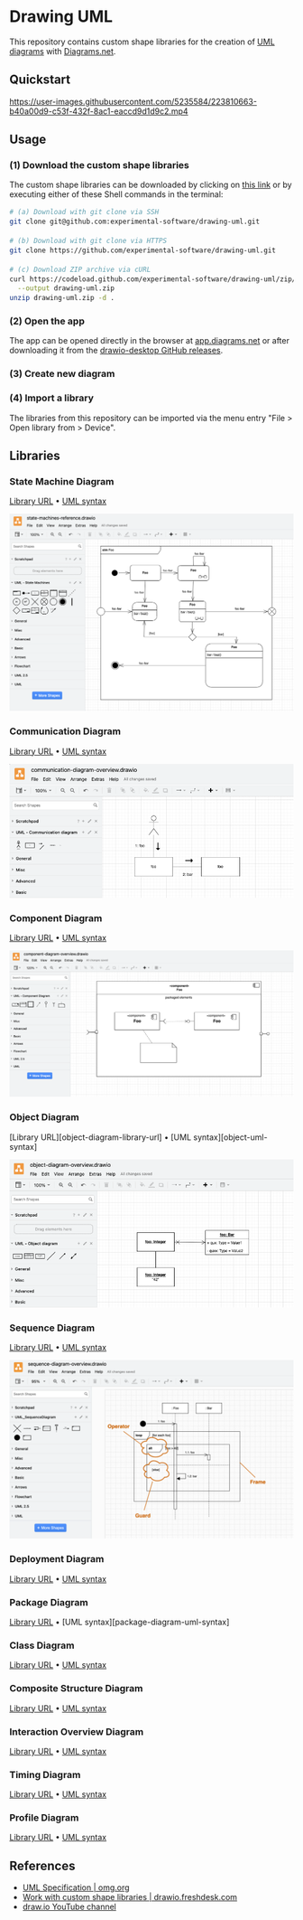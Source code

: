 # Drawing UML

This repository contains custom shape libraries for the creation of [UML diagrams](https://www.uml-diagrams.org) with [Diagrams.net](https://en.wikipedia.org/wiki/Diagrams.net).

## Quickstart

https://user-images.githubusercontent.com/5235584/223810663-b40a00d9-c53f-432f-8ac1-eaccd9d1d9c2.mp4

## Usage

### (1) Download the custom shape libraries

The custom shape libraries can be downloaded by clicking on [this link](https://github.com/experimental-software/drawing-uml/archive/refs/heads/main.zip) or by executing either of these Shell commands in the terminal:

```bash
# (a) Download with git clone via SSH
git clone git@github.com:experimental-software/drawing-uml.git

# (b) Download with git clone via HTTPS
git clone https://github.com/experimental-software/drawing-uml.git

# (c) Download ZIP archive via cURL
curl https://codeload.github.com/experimental-software/drawing-uml/zip/refs/heads/main \
  --output drawing-uml.zip
unzip drawing-uml.zip -d .
```

### (2) Open the app

The app can be opened directly in the browser at [app.diagrams.net](https://app.diagrams.net) or after downloading it from the [drawio-desktop GitHub releases](https://github.com/jgraph/drawio-desktop/releases/latest).

### (3) Create new diagram

### (4) Import a library

The libraries from this repository can be imported via the menu entry "File > Open library from > Device".

## Libraries

### State Machine Diagram

[Library URL][state-machine-diagram-library-url]
• [UML syntax][state-machine-uml-syntax]

[state-machine-diagram-library-url]: https://raw.githubusercontent.com/experimental-software/drawing-uml/main/UML_StateMachineDiagram.xml
[state-machine-uml-syntax]: https://www.visual-paradigm.com/VPGallery/diagrams/State.html

![state machine diagram overview](./docs/state-machine-diagram-overview.png)

### Communication Diagram

[Library URL][communication-diagram-library-url] • [UML syntax][communication-uml-syntax]

[communication-diagram-library-url]: https://raw.githubusercontent.com/experimental-software/drawing-uml/main/UML_CommunicationDiagram.xml
[communication-uml-syntax]: https://www.uml-diagrams.org/communication-diagrams.html

![communication diagram overview](./docs/communication-diagram-overview.png)

### Component Diagram

[Library URL][component-diagram-library-url] • [UML syntax][component-uml-syntax]

[component-diagram-library-url]: https://raw.githubusercontent.com/experimental-software/drawing-uml/main/UML_ComponentDiagram.xml
[component-uml-syntax]: https://www.visual-paradigm.com/VPGallery/diagrams/Component.html

![component diagram overview](./docs/component-diagram-overview.png)

### Object Diagram

[Library URL][object-diagram-library-url] • [UML syntax][object-uml-syntax]

[objecte-diagram-library-url]: https://raw.githubusercontent.com/experimental-software/drawing-uml/main/UML_ObjectDiagram.xml
[objecte-uml-syntax]: https://www.visual-paradigm.com/VPGallery/diagrams/Object.html

![object diagram overview](./docs/object-diagram-overview.png)

### Sequence Diagram

[Library URL][sequence-diagram-library-url] • [UML syntax][sequence-diagram-uml-syntax]

[sequence-diagram-library-url]: https://raw.githubusercontent.com/experimental-software/drawing-uml/main/UML_SequenceDiagram.xml
[sequence-diagram-uml-syntax]: https://www.visual-paradigm.com/VPGallery/diagrams/Sequence.html

![Sequence diagram overview](./docs/sequence-diagram-overview.png)

### Deployment Diagram

[Library URL][deployment-diagram-library-url] • [UML syntax][deployment-diagram-uml-syntax]

[deployment-diagram-library-url]: https://raw.githubusercontent.com/experimental-software/drawing-uml/main/UML_DeploymentDiagram.xml
[deployment-diagram-uml-syntax]: https://www.visual-paradigm.com/VPGallery/diagrams/Deployment.html

### Package Diagram

[Library URL][package-diagram-raw-library-url] • [UML syntax][package-diagram-uml-syntax]

[package-diagram-raw-library-url]: https://raw.githubusercontent.com/experimental-software/drawing-uml/main/UML_PackageDiagram.xml
[sequpackageence-diagram-uml-syntax]: https://www.visual-paradigm.com/VPGallery/diagrams/Package.html

### Class Diagram

[Library URL][class-diagram-raw-library-url] • [UML syntax][class-diagram-uml-syntax]

[class-diagram-raw-library-url]: https://raw.githubusercontent.com/experimental-software/drawing-uml/main/UML_ClassDiagram.xml
[class-diagram-uml-syntax]: https://www.visual-paradigm.com/VPGallery/diagrams/Class.html

### Composite Structure Diagram

[Library URL][composite-structure-diagram-raw-library-url] • [UML syntax][composite-structure-diagram-uml-syntax]

[composite-structure-diagram-raw-library-url]: https://raw.githubusercontent.com/experimental-software/drawing-uml/main/UML_CompositeStructureDiagram.xml
[composite-structure-diagram-uml-syntax]: https://www.visual-paradigm.com/VPGallery/diagrams/CompositeStructureDiagram.html

### Interaction Overview Diagram

[Library URL][interaction-overview-diagram-raw-library-url] • [UML syntax][interaction-overview-diagram-uml-syntax]

[interaction-overview-diagram-raw-library-url]: https://raw.githubusercontent.com/experimental-software/drawing-uml/main/UML_InteractionOverviewDiagram.xml
[interaction-overview-diagram-uml-syntax]: https://www.visual-paradigm.com/VPGallery/diagrams/InteractionOverviewDiagram.html

### Timing Diagram

[Library URL][timing-diagram-raw-library-url] • [UML syntax][timing-diagram-uml-syntax]

[timing-diagram-raw-library-url]: https://raw.githubusercontent.com/experimental-software/drawing-uml/main/UML_TimingDiagram.xml
[timing-diagram-uml-syntax]: https://www.visual-paradigm.com/VPGallery/diagrams/TimingDiagram.html

### Profile Diagram

[Library URL][profile-diagram-raw-library-url] • [UML syntax][profile-diagram-uml-syntax]

[profile-diagram-raw-library-url]: https://raw.githubusercontent.com/experimental-software/drawing-uml/main/UML_ProfileDiagram.xml
[profile-diagram-uml-syntax]: https://www.uml-diagrams.org/profile-diagrams.html

## References

- [UML Specification | omg.org](https://www.omg.org/spec/UML/)
- [Work with custom shape libraries | drawio.freshdesk.com](https://drawio.freshdesk.com/support/solutions/articles/16000067790-work-with-custom-shape-libraries)
- [draw.io YouTube channel](https://www.youtube.com/@drawioapp)
